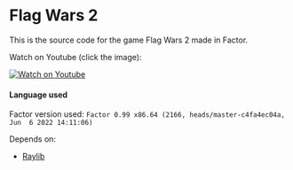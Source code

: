 # Flag Wars 2

This is the source code for the game Flag Wars 2 made in Factor.

Watch on Youtube (click the image):

[![Watch on Youtube](https://img.youtube.com/vi/id/0.jpg)](https://www.youtube.com/watch?v=id)

#### Language used

Factor version used: `Factor 0.99 x86.64 (2166, heads/master-c4fa4ec04a, Jun  6 2022 14:11:06)`

Depends on:
* [Raylib](https://raylib.com)